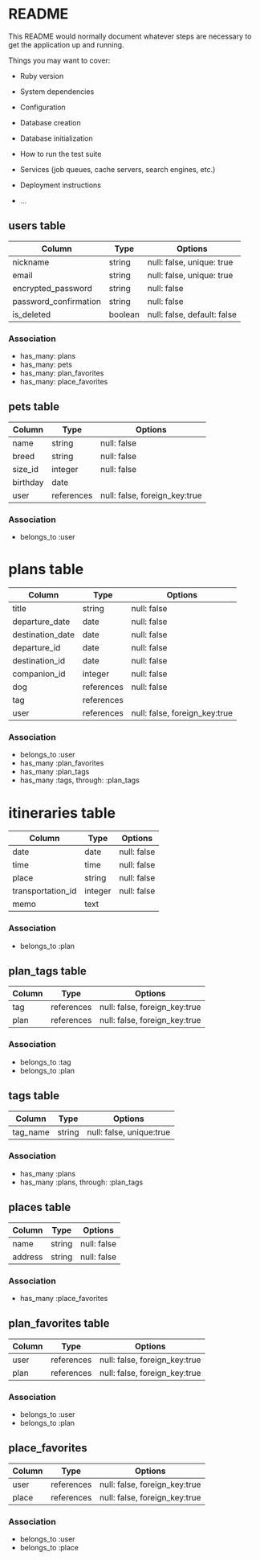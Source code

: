 # README

This README would normally document whatever steps are necessary to get the
application up and running.

Things you may want to cover:

* Ruby version

* System dependencies

* Configuration

* Database creation

* Database initialization

* How to run the test suite

* Services (job queues, cache servers, search engines, etc.)

* Deployment instructions

* ...


## users table
|Column                |Type   |Options                      |
|----------------------|--------|----------------------------|
|nickname              |string  |null: false, unique: true   |
|email                 |string  |null: false, unique: true   |
|encrypted_password    |string  |null: false                 |
|password_confirmation |string  |null: false                 |
|is_deleted            |boolean |null: false, default: false |

### Association
- has_many: plans
- has_many: pets
- has_many: plan_favorites
- has_many: place_favorites

## pets table
|Column                |Type        |Options                        |
|----------------------|------------|-------------------------------|
|name                  |string      |null: false                    |
|breed                 |string      |null: false                    |
|size_id               |integer     |null: false                    |
|birthday              |date        |                               |
|user                  |references  |null: false, foreign_key:true  |

### Association
- belongs_to :user


# plans table
|Column                |Type    |Options                           |
|----------------------|------------|------------------------------|
|title                 |string      |null: false                   |
|departure_date        |date        |null: false                   |
|destination_date      |date        |null: false                   |
|departure_id          |date        |null: false                   |
|destination_id        |date        |null: false                   |
|companion_id          |integer     |null: false                   |
|dog                   |references  |null: false                   |
|tag                   |references  |                              |
|user                  |references  |null: false, foreign_key:true |

### Association
- belongs_to :user
- has_many :plan_favorites
- has_many :plan_tags 
- has_many :tags, through: :plan_tags

# itineraries table
|Column                |Type    |Options                          |
|----------------------|------------|-----------------------------|
|date                  |date        |null: false                  |
|time                  |time        |null: false                  |
|place                 |string      |null: false                  |
|transportation_id     |integer     |null: false                  |
|memo                  |text        |                             |

### Association
- belongs_to :plan

## plan_tags table 
|Column                |Type    |Options                           |
|----------------------|------------|------------------------------|
|tag                   |references  |null: false, foreign_key:true |
|plan                  |references  |null: false, foreign_key:true |

### Association
- belongs_to :tag
- belongs_to :plan

## tags table 
|Column                |Type    |Options                           |
|----------------------|------------|------------------------------|
|tag_name              |string      |null: false, unique:true |

### Association
- has_many :plans 
- has_many :plans, through: :plan_tags


## places table
|Column                |Type    |Options                           |
|----------------------|------------|------------------------------|
|name                  |string      |null: false                   |
|address               |string      |null: false                   |

### Association
- has_many :place_favorites

## plan_favorites table 
|Column                |Type    |Options                           |
|----------------------|------------|------------------------------|
|user                  |references  |null: false, foreign_key:true |
|plan                  |references  |null: false, foreign_key:true |

### Association
- belongs_to :user
- belongs_to :plan


## place_favorites
|Column                |Type    |Options                           |
|----------------------|------------|------------------------------|
|user                  |references  |null: false, foreign_key:true |
|place                 |references  |null: false, foreign_key:true |

### Association
- belongs_to :user
- belongs_to :place